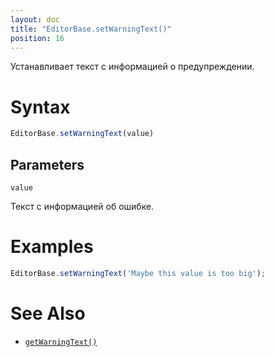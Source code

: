 ```yaml
---
layout: doc
title: "EditorBase.setWarningText()"
position: 16
---
```


Устанавливает текст с информацией о предупреждении.

# Syntax

```js
EditorBase.setWarningText(value)
```

## Parameters

`value`

Текст с информацией об ошибке.

# Examples

```js
EditorBase.setWarningText('Maybe this value is too big');
```

# See Also

* [`getWarningText()`](../EditorBase.getWarningText/)
